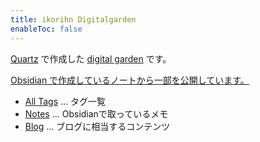 ```yaml
---
title: ikorihn Digitalgarden
enableToc: false
---
```


[Quartz](https://github.com/jackyzha0/quartz) で作成した [digital garden](https://jzhao.xyz/posts/networked-thought) です。

[Obsidian で作成しているノートから一部を公開しています。](blog/Quartzを使ってObsidianを無料で公開してみた.md)

- [All Tags](/tags) … タグ一覧
- [Notes](/note) … Obsidianで取っているメモ
- [Blog](/blog) … ブログに相当するコンテンツ
